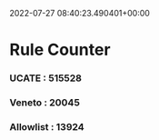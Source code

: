 2022-07-27 08:40:23.490401+00:00
# Rule Counter 
 ### UCATE : 515528

 ### Veneto : 20045

 ### Allowlist : 13924
